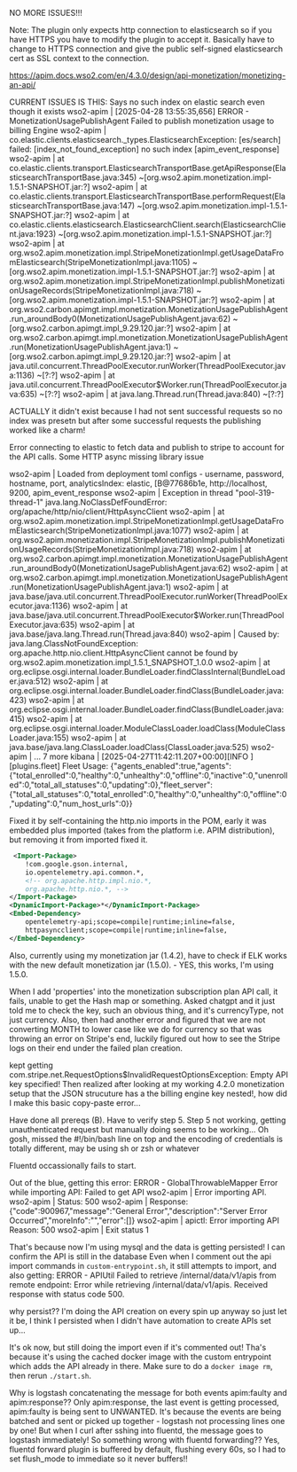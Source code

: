 NO MORE ISSUES!!!

Note: The plugin only expects http connection to elasticsearch so if you have HTTPS you have to modify the plugin to accept it. Basically have to change to HTTPS connection and give the public self-signed elasticsearch cert as SSL context to the connection. 

https://apim.docs.wso2.com/en/4.3.0/design/api-monetization/monetizing-an-api/

CURRENT ISSUES IS THIS:
Says no such index on elastic search even though it exists
wso2-apim      | [2025-04-28 13:55:35,656] ERROR - MonetizationUsagePublishAgent Failed to publish monetization usage to billing Engine
wso2-apim      | co.elastic.clients.elasticsearch._types.ElasticsearchException: [es/search] failed: [index_not_found_exception] no such index [apim_event_response]
wso2-apim      |        at co.elastic.clients.transport.ElasticsearchTransportBase.getApiResponse(ElasticsearchTransportBase.java:345) ~[org.wso2.apim.monetization.impl-1.5.1-SNAPSHOT.jar:?]
wso2-apim      |        at co.elastic.clients.transport.ElasticsearchTransportBase.performRequest(ElasticsearchTransportBase.java:147) ~[org.wso2.apim.monetization.impl-1.5.1-SNAPSHOT.jar:?]
wso2-apim      |        at co.elastic.clients.elasticsearch.ElasticsearchClient.search(ElasticsearchClient.java:1923) ~[org.wso2.apim.monetization.impl-1.5.1-SNAPSHOT.jar:?]
wso2-apim      |        at org.wso2.apim.monetization.impl.StripeMonetizationImpl.getUsageDataFromElasticsearch(StripeMonetizationImpl.java:1105) ~[org.wso2.apim.monetization.impl-1.5.1-SNAPSHOT.jar:?]
wso2-apim      |        at org.wso2.apim.monetization.impl.StripeMonetizationImpl.publishMonetizationUsageRecords(StripeMonetizationImpl.java:718) ~[org.wso2.apim.monetization.impl-1.5.1-SNAPSHOT.jar:?]
wso2-apim      |        at org.wso2.carbon.apimgt.impl.monetization.MonetizationUsagePublishAgent.run_aroundBody0(MonetizationUsagePublishAgent.java:62) ~[org.wso2.carbon.apimgt.impl_9.29.120.jar:?]
wso2-apim      |        at org.wso2.carbon.apimgt.impl.monetization.MonetizationUsagePublishAgent.run(MonetizationUsagePublishAgent.java:1) ~[org.wso2.carbon.apimgt.impl_9.29.120.jar:?]
wso2-apim      |        at java.util.concurrent.ThreadPoolExecutor.runWorker(ThreadPoolExecutor.java:1136) ~[?:?]
wso2-apim      |        at java.util.concurrent.ThreadPoolExecutor$Worker.run(ThreadPoolExecutor.java:635) ~[?:?]
wso2-apim      |        at java.lang.Thread.run(Thread.java:840) ~[?:?]

ACTUALLY it didn't exist because I had not sent successful requests so no index was presetn but after some successful requests the publishing worked like a charm!


Error connecting to elastic to fetch data and publish to stripe to account for the API calls. Some HTTP async missing library issue

wso2-apim      | Loaded from deployment toml configs - username, password, hostname, port, analyticsIndex: elastic, [B@77686b1e, http://localhost, 9200, apim_event_response
wso2-apim      | Exception in thread "pool-319-thread-1" java.lang.NoClassDefFoundError: org/apache/http/nio/client/HttpAsyncClient
wso2-apim      |        at org.wso2.apim.monetization.impl.StripeMonetizationImpl.getUsageDataFromElasticsearch(StripeMonetizationImpl.java:1077)
wso2-apim      |        at org.wso2.apim.monetization.impl.StripeMonetizationImpl.publishMonetizationUsageRecords(StripeMonetizationImpl.java:718)
wso2-apim      |        at org.wso2.carbon.apimgt.impl.monetization.MonetizationUsagePublishAgent.run_aroundBody0(MonetizationUsagePublishAgent.java:62)
wso2-apim      |        at org.wso2.carbon.apimgt.impl.monetization.MonetizationUsagePublishAgent.run(MonetizationUsagePublishAgent.java:1)
wso2-apim      |        at java.base/java.util.concurrent.ThreadPoolExecutor.runWorker(ThreadPoolExecutor.java:1136)
wso2-apim      |        at java.base/java.util.concurrent.ThreadPoolExecutor$Worker.run(ThreadPoolExecutor.java:635)
wso2-apim      |        at java.base/java.lang.Thread.run(Thread.java:840)
wso2-apim      | Caused by: java.lang.ClassNotFoundException: org.apache.http.nio.client.HttpAsyncClient cannot be found by org.wso2.apim.monetization.impl_1.5.1_SNAPSHOT_1.0.0
wso2-apim      |        at org.eclipse.osgi.internal.loader.BundleLoader.findClassInternal(BundleLoader.java:512)
wso2-apim      |        at org.eclipse.osgi.internal.loader.BundleLoader.findClass(BundleLoader.java:423)
wso2-apim      |        at org.eclipse.osgi.internal.loader.BundleLoader.findClass(BundleLoader.java:415)
wso2-apim      |        at org.eclipse.osgi.internal.loader.ModuleClassLoader.loadClass(ModuleClassLoader.java:155)
wso2-apim      |        at java.base/java.lang.ClassLoader.loadClass(ClassLoader.java:525)
wso2-apim      |        ... 7 more
kibana         | [2025-04-27T11:42:11.207+00:00][INFO ][plugins.fleet] Fleet Usage: {"agents_enabled":true,"agents":{"total_enrolled":0,"healthy":0,"unhealthy":0,"offline":0,"inactive":0,"unenrolled":0,"total_all_statuses":0,"updating":0},"fleet_server":{"total_all_statuses":0,"total_enrolled":0,"healthy":0,"unhealthy":0,"offline":0,"updating":0,"num_host_urls":0}}

Fixed it by self-containing the http.nio imports in the POM, early it was embedded plus imported (takes from the platform i.e. APIM distribution), but removing it from imported fixed it. 

```xml
 <Import-Package>
    !com.google.gson.internal,
    io.opentelemetry.api.common.*,
    <!-- org.apache.http.impl.nio.*,
    org.apache.http.nio.*, -->
</Import-Package>
<DynamicImport-Package>*</DynamicImport-Package>
<Embed-Dependency>
    opentelemetry-api;scope=compile|runtime;inline=false,
    httpasyncclient;scope=compile|runtime;inline=false,
</Embed-Dependency>
```

Also, currently using my monetization jar (1.4.2), have to check if ELK works with the new default monetization jar (1.5.0). - YES, this works, I'm using 1.5.0.


When I add 'properties' into the monetization subscription plan API call, it fails, unable to get the Hash map or something. Asked chatgpt and it just told me to check the key, such an obvious thing, and it's currencyType, not just currency. Also, then had another error and figured that we are not converting MONTH to lower case like we do for currency so that was throwing an error on Stripe's end, luckily figured out how to see the Stripe logs on their end under the failed plan creation. 

kept getting 
com.stripe.net.RequestOptions$InvalidRequestOptionsException: Empty API key specified!
Then realized after looking at my working 4.2.0 monetization setup that the JSON strucuture has a the billing engine key nested!, how did I make this basic copy-paste error... 

Have done all prereqs (B). Have to verify step 5. Step 5 not working, getting unauthenticated request but manually doing seems to be working...
Oh gosh, missed the #!/bin/bash line on top and the encoding of credentials is totally different, may be using sh or zsh or whatever


Fluentd occassionally fails to start. 

Out of the blue, getting this error:
ERROR - GlobalThrowableMapper Error while importing API:  Failed to get API
wso2-apim      | Error importing API.
wso2-apim      | Status: 500
wso2-apim      | Response: {"code":900967,"message":"General Error","description":"Server Error Occurred","moreInfo":"","error":[]}
wso2-apim      | apictl: Error importing API Reason: 500
wso2-apim      | Exit status 1

That's because now I'm using mysql and the data is getting persisted! I can confirm the API is still in the database
Even when I comment out the api import commands in `custom-entrypoint.sh`, it still attempts to import, and also getting:
ERROR - APIUtil Failed to retrieve /internal/data/v1/apis from remote endpoint: Error while retrieving /internal/data/v1/apis. Received response with status code 500.

why persist?? I'm doing the API creation on every spin up anyway so just let it be, I think I persisted when I didn't have automation to create APIs set up...

It's ok now, but still doing the import even if it's commented out!
Tha's because it's using the cached docker image with the custom entrypoint which adds the API already in there. Make sure to do a `docker image rm`, then rerun `./start.sh`.

Why is logstash concatenating the message for both events apim:faulty and apim:response?? 
Only apim:response, the last event is getting processed, apim:faulty is being sent to UNWANTED.
It's because the events are being batched and sent or picked up together - logstash not processing lines one by one!
But when I curl after sshing into fluentd, the message goes to logstash immediately! So something wrong with fluentd forwarding??
Yes, fluentd forward plugin is buffered by default, flushing every 60s, so I had to set flush_mode to immediate so it never buffers!!
